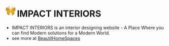 # <img src="/images/logo.png" height="40">IMPACT INTERIORS

- IMPACT INTERIORS is an interior designing website - A Place Where you can find Modern solutions for a Modern World.
- see more at [BeautilHomeSpaces](beautifulhomespaces.com)
